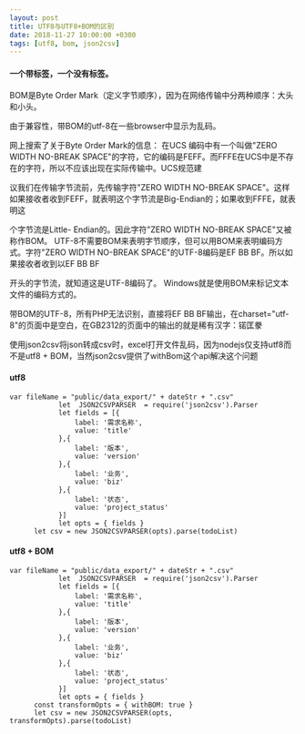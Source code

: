 ```yaml
---
layout: post
title: UTF8与UTF8+BOM的区别
date: 2018-11-27 10:00:00 +0300
tags: [utf8, bom, json2csv]
---
```


#### 一个带标签，一个没有标签。
BOM是Byte Order Mark（定义字节顺序），因为在网络传输中分两种顺序：大头和小头。

由于兼容性，带BOM的utf-8在一些browser中显示为乱码。

网上搜索了关于Byte Order Mark的信息：
在UCS 编码中有一个叫做"ZERO WIDTH NO-BREAK SPACE"的字符，它的编码是FEFF。而FFFE在UCS中是不存在的字符，所以不应该出现在实际传输中。UCS规范建

议我们在传输字节流前，先传输字符"ZERO WIDTH NO-BREAK SPACE"。这样如果接收者收到FEFF，就表明这个字节流是Big-Endian的；如果收到FFFE，就表明这

个字节流是Little- Endian的。因此字符"ZERO WIDTH NO-BREAK SPACE"又被称作BOM。
UTF-8不需要BOM来表明字节顺序，但可以用BOM来表明编码方式。字符"ZERO WIDTH NO-BREAK SPACE"的UTF-8编码是EF BB BF。所以如果接收者收到以EF BB BF

开头的字节流，就知道这是UTF-8编码了。
Windows就是使用BOM来标记文本文件的编码方式的。

带BOM的UTF-8，所有PHP无法识别，直接将EF BB BF输出，在charset="utf-8"的页面中是空白，在GB2312的页面中的输出的就是稀有汉字：锘匡豢

使用json2csv将json转成csv时，excel打开文件乱码，因为nodejs仅支持utf8而不是utf8 + BOM，当然json2csv提供了withBom这个api解决这个问题
#### utf8

```
var fileName = "public/data_export/" + dateStr + ".csv"
            let  JSON2CSVPARSER  = require('json2csv').Parser
            let fields = [{
                label: '需求名称',
                value: 'title'
            },{
                label: '版本',
                value: 'version'
            },{
                label: '业务',
                value: 'biz'
            },{
            	label: '状态',
				value: 'project_status'
			}]
			let opts = { fields }
      let csv = new JSON2CSVPARSER(opts).parse(todoList)
```

#### utf8 + BOM

```
var fileName = "public/data_export/" + dateStr + ".csv"
            let  JSON2CSVPARSER  = require('json2csv').Parser
            let fields = [{
                label: '需求名称',
                value: 'title'
            },{
                label: '版本',
                value: 'version'
            },{
                label: '业务',
                value: 'biz'
            },{
            	label: '状态',
				value: 'project_status'
			}]
			let opts = { fields }
      const transformOpts = { withBOM: true }
      let csv = new JSON2CSVPARSER(opts, transformOpts).parse(todoList)
```
